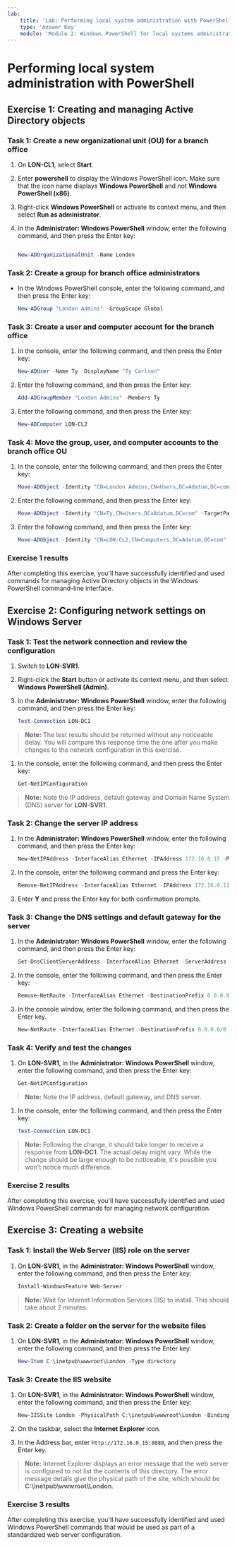 ```yaml
---
lab:
    title: 'Lab: Performing local system administration with PowerShell'
    type: 'Answer Key'
    module: 'Module 2: Windows PowerShell for local systems administration'
---
```


# Performing local system administration with PowerShell

## Exercise 1: Creating and managing Active Directory objects

### Task 1: Create a new organizational unit (OU) for a branch office

1. On **LON-CL1**, select **Start**.

1. Enter **powershell** to display the Windows PowerShell icon. Make sure that the icon name displays **Windows PowerShell** and not **Windows PowerShell (x86)**.

1. Right-click **Windows PowerShell** or activate its context menu, and then select **Run as administrator**.

1. In the **Administrator: Windows PowerShell** window, enter the following command, and then press the Enter key:

   ```powershell
   
   New-ADOrganizationalUnit -Name London
   ```

### Task 2: Create a group for branch office administrators

- In the Windows PowerShell console, enter the following command, and then press the Enter key:

   ```powershell
   New-ADGroup "London Admins" -GroupScope Global
   ```

### Task 3: Create a user and computer account for the branch office

1. In the console, enter the following command, and then press the Enter key:

   ```powershell
   New-ADUser -Name Ty -DisplayName "Ty Carlson" 
   ```

1. Enter the following command, and then press the Enter key:

   ```powershell
   Add-ADGroupMember "London Admins" -Members Ty
   ```

1. Enter the following command, and then press the Enter key:

   ```powershell
   New-ADComputer LON-CL2
   ```

### Task 4: Move the group, user, and computer accounts to the branch office OU

1. In the console, enter the following command, and then press the Enter key:

   ```powershell
   Move-ADObject -Identity "CN=London Admins,CN=Users,DC=Adatum,DC=com" -TargetPath "OU=London,DC=Adatum,DC=com"
   ```

2. Enter the following command, and then press the Enter key:

   ```powershell
   Move-ADObject -Identity "CN=Ty,CN=Users,DC=Adatum,DC=com" -TargetPath "OU=London,DC=Adatum,DC=com"
   ```

3. Enter the following command, and then press the Enter key:

   ```powershell
   Move-ADObject -Identity "CN=LON-CL2,CN=Computers,DC=Adatum,DC=com" -TargetPath "OU=London,DC=Adatum,DC=com"
   ```

### Exercise 1 results

After completing this exercise, you'll have successfully identified and used commands for managing Active Directory objects in the Windows PowerShell command-line interface.

## Exercise 2: Configuring network settings on Windows Server

### Task 1: Test the network connection and review the configuration

1. Switch to **LON-SVR1**.
1. Right-click the **Start** button or activate its context menu, and then select **Windows PowerShell (Admin)**.
1. In the **Administrator: Windows PowerShell** window, enter the following command, and then press the Enter key:

   ```powershell
   Test-Connection LON-DC1
   ```

> **Note:** The test results should be returned without any noticeable delay. You will compare this response time the one after you make changes to the network configuration in this exercise.

1. In the console, enter the following command, and then press the Enter key:

   ```powershell
   Get-NetIPConfiguration
   ```

> **Note:** Note the IP address, default gateway and Domain Name System (DNS) server for **LON-SVR1**.

### Task 2: Change the server IP address

1. In the **Administrator: Windows PowerShell** window, enter the following command, and then press the Enter key:

   ```powershell
   New-NetIPAddress -InterfaceAlias Ethernet -IPAddress 172.16.0.15 -PrefixLength 16
   ```

1. In the console, enter the following command and press the Enter key:

   ```powershell
   Remove-NetIPAddress -InterfaceAlias Ethernet -IPAddress 172.16.0.11
   ```

1. Enter **Y** and press the Enter key for both confirmation prompts.

### Task 3: Change the DNS settings and default gateway for the server

1. In the **Administrator: Windows PowerShell** window, enter the following command, and then press the Enter key:

   ```powershell
   Set-DnsClientServerAddress -InterfaceAlias Ethernet -ServerAddress 172.16.0.12
   ```

2. In the console, enter the following command, and then press the Enter key:

   ```powershell
   Remove-NetRoute -InterfaceAlias Ethernet -DestinationPrefix 0.0.0.0/0 -Confirm:$false
   ```

3. In the console window, enter the following command, and then press the Enter key.

   ```powershell
   New-NetRoute -InterfaceAlias Ethernet -DestinationPrefix 0.0.0.0/0 -NextHop 172.16.0.2
   ```

### Task 4: Verify and test the changes

1. On **LON-SVR1**, in the **Administrator: Windows PowerShell** window, enter the following command, and then press the Enter key:

   ```powershell
   Get-NetIPConfiguration
   ```

> **Note:** Note the IP address, default gateway, and DNS server.

1. In the console, enter the following command, and then press the Enter key:

   ```powershell
   Test-Connection LON-DC1
   ```

> **Note:** Following the change, it should take longer to receive a response from **LON-DC1**. The actual delay might vary. While the change should be large enough to be noticeable, it's possible you won't notice much difference.

### Exercise 2 results

After completing this exercise, you'll have successfully identified and used Windows PowerShell commands for managing network configuration.

## Exercise 3: Creating a website

### Task 1: Install the Web Server (IIS) role on the server

1. On **LON-SVR1**, in the **Administrator: Windows PowerShell** window, enter the following command, and then press the Enter key:

   ```powershell
   Install-WindowsFeature Web-Server
   ```

> **Note:** Wait for Internet Information Services (IIS) to install. This should take about 2 minutes.

### Task 2: Create a folder on the server for the website files

1. On **LON-SVR1**, in the **Administrator: Windows PowerShell** window, enter the following command, and then press the Enter key:

   ```powershell
   New-Item C:\inetpub\wwwroot\London -Type directory
   ```

### Task 3: Create the IIS website

1. On **LON-SVR1**, in the **Administrator: Windows PowerShell** window, enter the following command, and then press the Enter key:

   ```powershell
   New-IISSite London -PhysicalPath C:\inetpub\wwwroot\London -BindingInformation "172.16.0.15:8080:"
   ```

2. On the taskbar, select the **Internet Explorer** icon.

3. In the Address bar, enter `http://172.16.0.15:8080`, and then press the Enter key.

> **Note:** Internet Explorer displays an error message that the web server is configured to not list the contents of this directory. The error message details give the physical path of the site, which should be **C:\\inetpub\\wwwroot\\London**.

### Exercise 3 results

After completing this exercise, you'll have successfully identified and used Windows PowerShell commands that would be used as part of a standardized web server configuration.
